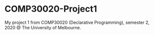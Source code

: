 # COMP30020-Project1
My project 1 from COMP30020 (Declarative Programming), semester 2, 2020 @ The University of Melbourne.
